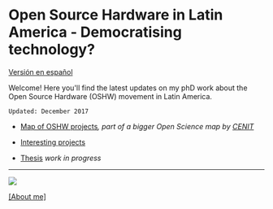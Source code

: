 # Open Source Hardware in Latin America - Democratising technology?


[Versión en español](/phD_ES/README_ES.md)


Welcome! Here you'll find the latest updates on my phD work about the Open Source Hardware (OSHW) movement in Latin America. 

```
Updated: December 2017
```

- [Map of OSHW projects](http://u.osmfr.org/m/187670/)_, part of a bigger Open Science map by [CENIT](https://fund-cenit.org.ar)_

- [Interesting projects](/phD_EN/interesting.md)

- [Thesis](/phD_EN/thesis.md) _work in progress_




* * *

![](https://s18.postimg.org/vf20yqhp5/jiji_1.jpg)

[[About me]](/phD_EN/about.md)



